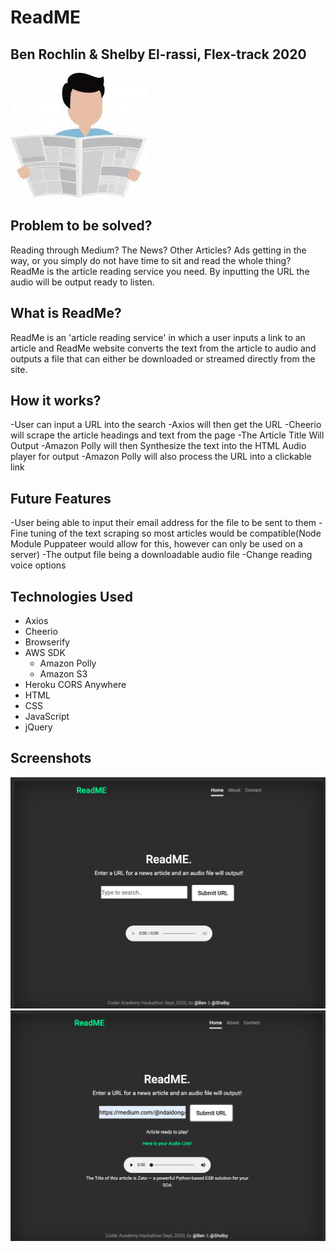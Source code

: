 # ReadME
## Ben Rochlin & Shelby El-rassi, Flex-track 2020

![Man-Reading Newspape](images.jpeg)

## Problem to be solved?
Reading through Medium? The News? Other Articles? Ads getting in the way, or you simply do not have time to sit and read the whole thing? ReadMe is the article reading service you need. By inputting the URL the audio will be output ready to listen. 

## What is ReadMe?
ReadMe is an 'article reading service' in which a user inputs a link to an article and ReadMe website converts the text from the article to audio and outputs a file that can either be downloaded or streamed  directly from the site.

## How it works?
-User can input a URL into the search 
-Axios will then get the URL
-Cheerio will scrape the article headings and text from the page
-The Article Title Will Output
-Amazon Polly will then Synthesize the text into the HTML Audio player for output
-Amazon Polly will also process the URL into a clickable link

## Future Features
-User being able to input their email address for the file to be sent to them
-Fine tuning of the text scraping so most articles would be compatible(Node Module Puppateer would allow for this, however can only be used on a server)
-The output file being a downloadable audio file
-Change reading voice options

## Technologies Used
- Axios
- Cheerio
- Browserify
- AWS SDK
    - Amazon Polly
    - Amazon S3
- Heroku CORS Anywhere
- HTML
- CSS
- JavaScript
- jQuery


## Screenshots

![Screen Shot](Shot1.png)
![Screen Shot](Shot2.png)